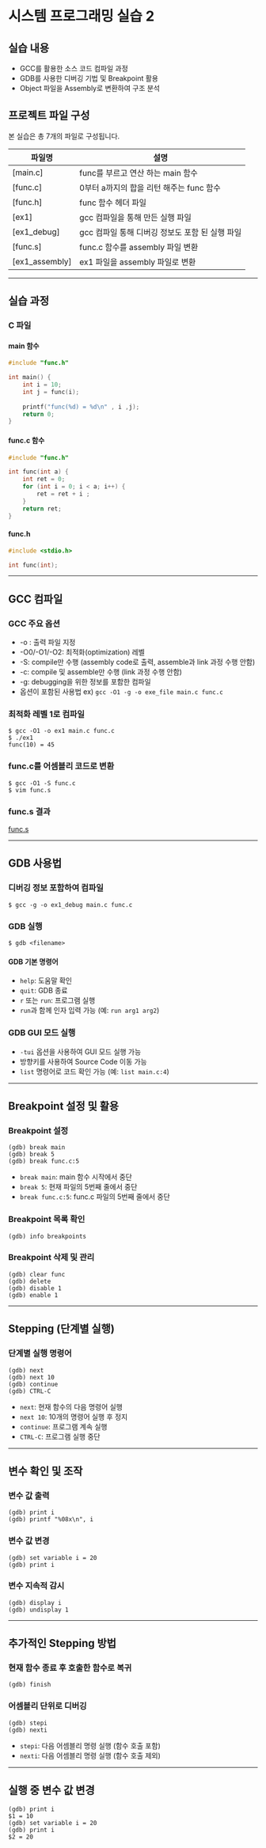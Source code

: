 # 시스템 프로그래밍 실습 2

## 실습 내용
- GCC를 활용한 소스 코드 컴파일 과정
- GDB를 사용한 디버깅 기법 및 Breakpoint 활용
- Object 파일을 Assembly로 변환하여 구조 분석
  
## 프로젝트 파일 구성
본 실습은 총 7개의 파일로 구성됩니다.

| 파일명       | 설명 |
|-------------|--------------------------------------------------|
| [main.c]  | func를 부르고 연산 하는 main 함수 |
| [func.c] | 0부터 a까지의 합을 리턴 해주는 func 함수|
| [func.h]| func 함수 헤더 파일 |
| [ex1] | gcc 컴파일을 통해 만든 실행 파일 |
| [ex1_debug] | gcc 컴파일 통해 디버깅 정보도 포함 된 실행 파일 |
| [func.s] | func.c 함수를 assembly 파일 변환 |
| [ex1_assembly] | ex1 파일을 assembly 파일로 변환 |

**********************

## 실습 과정

### C 파일

#### main 함수
```c
#include "func.h"

int main() {
	int i = 10;
	int j = func(i);
	
	printf("func(%d) = %d\n" , i ,j);
	return 0;
}
```

#### func.c 함수

```c
#include "func.h"

int func(int a) {
	int ret = 0;
	for (int i = 0; i < a; i++) {
		ret = ret + i ;
	}
	return ret;
}
```

#### func.h
```c
#include <stdio.h>

int func(int);
```

*********************

## GCC 컴파일

### GCC 주요 옵션
* -o <filename>: 출력 파일 지정
* -O0/-O1/-O2: 최적화(optimization) 레벨
* -S: compile만 수행 (assembly code로 출력, assemble과 link 과정 수행 안함)
* -c: compile 및 assemble만 수행 (link 과정 수행 안함)
* -g: debugging을 위한 정보를 포함한 컴파일
* 옵션이 포함된 사용법 ex) `gcc -O1 -g -o exe_file main.c func.c`

### 최적화 레벨 1로 컴파일
```
$ gcc -O1 -o ex1 main.c func.c
$ ./ex1
func(10) = 45
```

### func.c를 어셈블리 코드로 변환
```
$ gcc -O1 -S func.c
$ vim func.s
```

### func.s 결과
[func.s](https://github.com/ansunho123/System-programming/blob/main/sysprog-labs2/func.s)

*****************

## GDB 사용법

### 디버깅 정보 포함하여 컴파일
```
$ gcc -g -o ex1_debug main.c func.c
```

### GDB 실행
```
$ gdb <filename>
```

#### GDB 기본 명령어
* `help`: 도움말 확인
* `quit`: GDB 종료
* `r` 또는 `run`: 프로그램 실행
* `run`과 함께 인자 입력 가능 (예: `run arg1 arg2`)

### GDB GUI 모드 실행
* `-tui` 옵션을 사용하여 GUI 모드 실행 가능
* 방향키를 사용하여 Source Code 이동 가능
* `list` 명령어로 코드 확인 가능 (예: `list main.c:4`)

*****************

## Breakpoint 설정 및 활용

### Breakpoint 설정
```
(gdb) break main
(gdb) break 5
(gdb) break func.c:5
```
- `break main`: main 함수 시작에서 중단
- `break 5`: 현재 파일의 5번째 줄에서 중단
- `break func.c:5`: func.c 파일의 5번째 줄에서 중단

### Breakpoint 목록 확인
```
(gdb) info breakpoints
```

### Breakpoint 삭제 및 관리
```
(gdb) clear func
(gdb) delete
(gdb) disable 1
(gdb) enable 1
```

*****************

## Stepping (단계별 실행)

### 단계별 실행 명령어
```
(gdb) next
(gdb) next 10
(gdb) continue
(gdb) CTRL-C
```
- `next`: 현재 함수의 다음 명령어 실행
- `next 10`: 10개의 명령어 실행 후 정지
- `continue`: 프로그램 계속 실행
- `CTRL-C`: 프로그램 실행 중단

*****************

## 변수 확인 및 조작

### 변수 값 출력
```
(gdb) print i
(gdb) printf "%08x\n", i
```

### 변수 값 변경
```
(gdb) set variable i = 20
(gdb) print i
```

### 변수 지속적 감시
```
(gdb) display i
(gdb) undisplay 1
```

*****************

## 추가적인 Stepping 방법

### 현재 함수 종료 후 호출한 함수로 복귀
```
(gdb) finish
```

### 어셈블리 단위로 디버깅
```
(gdb) stepi
(gdb) nexti
```
- `stepi`: 다음 어셈블리 명령 실행 (함수 호출 포함)
- `nexti`: 다음 어셈블리 명령 실행 (함수 호출 제외)

*****************

## 실행 중 변수 값 변경

```
(gdb) print i
$1 = 10
(gdb) set variable i = 20
(gdb) print i
$2 = 20
```



